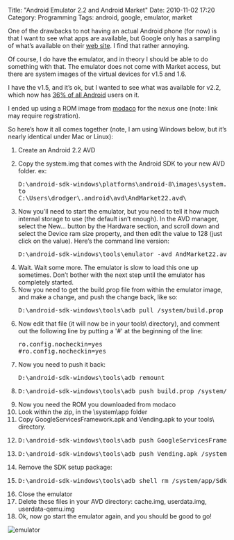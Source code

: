 Title: "Android Emulator 2.2 and Android Market"
Date: 2010-11-02 17:20
Category: Programming
Tags: android, google, emulator, market

<p>
One of the drawbacks to not having an actual Android phone (for now) is that I want to see what apps are available, but Google only has a sampling of what’s available on their <a href="http://www.android.com/market/" title="Android Market" target="_blank">web site</a>. I find that rather annoying.
</p>

<p>
Of course, I do have the emulator, and in theory I should be able to do something with that. The emulator does not come with Market access, but there are system images of the virtual devices for v1.5 and 1.6.
</p>

<p>
I have the v1.5, and it’s ok, but I wanted to see what was available for v2.2, which now has <a href="http://developer.android.com/resources/dashboard/platform-versions.html" title="android versions" target="_blank">36% of all Android</a> users on it.
</p>

<p>
I ended up using a ROM image from <a href="http://android.modaco.com/content/google-nexus-one-nexusone-modaco-com/317849/22-oct-r24-modaco-custom-rom-desire-port-for-nexus-one-with-online-kitchen-2-2-froyo/" title="Modaco" target="_blank">modaco</a> for the nexus one (note: link may require registration).
</p>

<p>
So here’s how it all comes together (note, I am using Windows below, but it’s nearly identical under Mac or Linux):
</p>

<ol>
	<li>Create an Android 2.2 AVD</li>
	<li><p>Copy the system.img that comes with the Android SDK to your new AVD folder. ex:</p>
<pre>
D:\android-sdk-windows\platforms\android-8\images\system.img
to
C:\Users\drodger\.android\avd\AndMarket22.avd\
</pre></li>
	<li><p>Now you’ll need to start the emulator, but you need to tell it how much internal storage to use (the default isn’t enough). In the AVD manager, select the New… button by the Hardware section, and scroll down and select the Device ram size property, and then edit the value to 128 (just click on the value). Here’s the command line version:</p>
	<pre>D:\android-sdk-windows\tools\emulator -avd AndMarket22.avd -partition-size 128</pre></li>
	<li>Wait. Wait some more. The emulator is slow to load this one up sometimes. Don’t bother with the next step until the emulator has completely started.</li>
	<li>Now you need to get the build.prop file from within the emulator image, and make a change, and push the change back, like so:
	<pre>D:\android-sdk-windows\tools\adb pull /system/build.prop</pre></li>
	<li>Now edit that file (it will now be in your tools\ directory), and comment out the following line by putting a '#' at the beginning of the line:
<pre>
ro.config.nocheckin=yes
#ro.config.nocheckin=yes
</pre></li>
	<li>Now you need to push it back:<pre>D:\android-sdk-windows\tools\adb remount</pre></li>
	<li><pre>D:\android-sdk-windows\tools\adb push build.prop /system/build.prop</pre></li>
	<li>Now you need the ROM you downloaded from modaco</li>
	<li>Look within the zip, in the \system\app folder</li>
	<li>Copy GoogleServicesFramework.apk and Vending.apk to your tools\ directory.</li>
	<li><pre>D:\android-sdk-windows\tools\adb push GoogleServicesFramework.apk /system/app</pre></li>
	<li><pre>D:\android-sdk-windows\tools\adb push Vending.apk /system.app</pre></li>
	<li>Remove the SDK setup package:</li>
	<li><pre>D:\android-sdk-windows\tools\adb shell rm /system/app/SdkSetup.apk</pre></li>
	<li>Close the emulator</li>
	<li>Delete these files in your AVD directory: cache.img, userdata.img, userdata-qemu.img</li>
	<li>Ok, now go start the emulator again, and you should be good to go!</li>
</ol>

<img alt="emulator" src="http://dl.dropbox.com/u/7133191/Capture.jpg"/>

